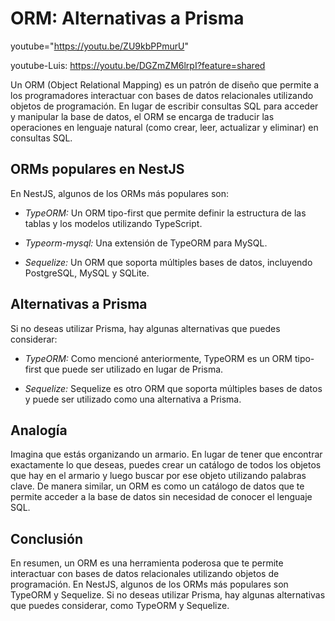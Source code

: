 # ORM: Alternativas a Prisma

youtube="<https://youtu.be/ZU9kbPPmurU>"

youtube-Luis: <https://youtu.be/DGZmZM6lrpI?feature=shared>

Un ORM (Object Relational Mapping) es un patrón de diseño que permite a los programadores interactuar con bases de datos relacionales utilizando objetos de programación. En lugar de escribir consultas SQL para acceder y manipular la base de datos, el ORM se encarga de traducir las operaciones en lenguaje natural (como crear, leer, actualizar y eliminar) en consultas SQL.

## ORMs populares en NestJS

En NestJS, algunos de los ORMs más populares son:

- *TypeORM:* Un ORM tipo-first que permite definir la estructura de las tablas y los modelos utilizando TypeScript.
  
- *Typeorm-mysql:* Una extensión de TypeORM para MySQL.
  
- *Sequelize:* Un ORM que soporta múltiples bases de datos, incluyendo PostgreSQL, MySQL y SQLite.

## Alternativas a Prisma

Si no deseas utilizar Prisma, hay algunas alternativas que puedes considerar:

- *TypeORM:* Como mencioné anteriormente, TypeORM es un ORM tipo-first que puede ser utilizado en lugar de Prisma.
  
- *Sequelize:* Sequelize es otro ORM que soporta múltiples bases de datos y puede ser utilizado como una alternativa a Prisma.

## Analogía

Imagina que estás organizando un armario. En lugar de tener que encontrar exactamente lo que deseas, puedes crear un catálogo de todos los objetos que hay en el armario y luego buscar por ese objeto utilizando palabras clave. De manera similar, un ORM es como un catálogo de datos que te permite acceder a la base de datos sin necesidad de conocer el lenguaje SQL.

## Conclusión

En resumen, un ORM es una herramienta poderosa que te permite interactuar con bases de datos relacionales utilizando objetos de programación. En NestJS, algunos de los ORMs más populares son TypeORM y Sequelize. Si no deseas utilizar Prisma, hay algunas alternativas que puedes considerar, como TypeORM y Sequelize.
